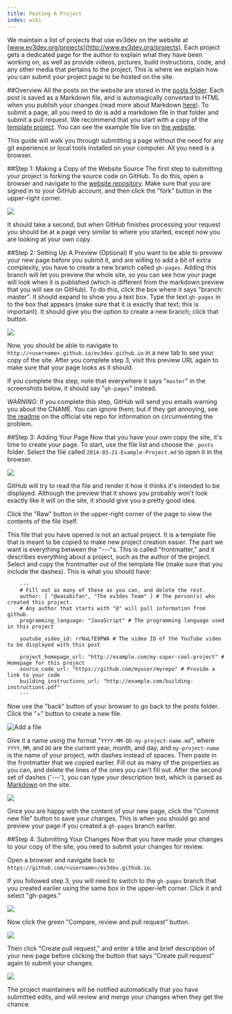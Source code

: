 ```yaml
---
title: Posting A Project
index: wiki
---
```


We maintain a list of projects that use ev3dev on the website at [www.ev3dev.org/projects](http://www.ev3dev.org/projects). Each project gets a dedicated page for the author to explain what they have been working on, as well as provide videos, pictures, build instructions, code, and any other media that pertains to the project. This is where we explain how you can submit your project page to be hosted on the site.

##Overview
All the posts on the website are stored in the [posts folder](https://github.com/ev3dev/ev3dev.github.io/tree/master/_posts). Each post is saved as a Markdown file, and is automagically converted to HTML when you publish your changes (read more about Markdown [here](https://help.github.com/articles/markdown-basics)). To submit a page, all you need to do is add a markdown file in that folder and submit a pull request. We recommend that you start with a copy of the [template project](https://github.com/ev3dev/ev3dev.github.io/blob/master/_posts/2014-03-21-Example-Project.md). You can see the example file live on [the website](http://www.ev3dev.org/projects/2014/03/21/Example-Project/).

This guide will walk you through submitting a page without the need for any git experience or local tools installed on your computer. All you need is a browser.

##Step 1: Making a Copy of the Website Source
The first step to submitting your project is forking the source code on GitHub. To do this, open a browser and navigate to the [website repository](http://github.com/ev3dev/ev3dev.github.io). Make sure that you are signed in to your GitHub account, and then click the "fork" button in the upper-right corner.

<img src="https://github-images.s3.amazonaws.com/help/repository/fork_button.jpg" style="max-width: 300px;" />

It should take a second, but when GitHub finishes processing your request you should be at a page very similar to where you started, except now you are looking at your own copy.

##Step 2: Setting Up A Preview (Optional)
If you want to be able to preview your new page before you submit it, and are willing to add a bit of extra complexity, you have to create a new branch called `gh-pages`. Adding this branch will let you preview the whole site, so you can see how your page will look when it is published (which is different from the markdown preview that you will see on GitHub). To do this, click the box where it says "branch: master". It should expand to show you a text box. Type the text `gh-pages` in to the box that appears (make sure that it is exactly that text; this is important). It should give you the option to create a new branch; click that button.

<img src="images/Website/Branching-on-GitHub.png" style="max-width: 300px;" />

Now, you should be able to navigate to `http://<username>.github.io/ev3dev.github.io` in a new tab to see your copy of the site. After you complete step 3, visit this preview URL again to make sure that your page looks as it should.

If you complete this step, note that everywhere it says "`master`" in the screenshots below, it should say "`gh-pages`" instead.

*WARNING*: If you complete this step, GitHub will send you emails warning you about the CNAME. You can ignore them; but if they get annoying, see [the readme](https://github.com/ev3dev/ev3dev.github.io) on the official site repo for information on circumventing the problem.

##Step 3: Adding Your Page
Now that you have your own copy the site, it's time to create your page. To start, use the file list and choose the `_posts` folder. Select the file called `2014-03-21-Example-Project.md` to open it in the browser.

<img src="images/Website/Project-template-file-on-GitHub.png" style="max-width: 100%;" />

GitHub will try to read the file and render it how it thinks it's intended to be displayed. Although the preview that it shows you probably won't look exactly like it will on the site, it should give you a pretty good idea.

Click the "Raw" button in the upper-right corner of the page to view the contents of the file itself.

This file that you have opened is not an actual project. It is a template file that is meant to be copied to make new project creation easier. The part we want is everything between the "---"s. This is called "frontmatter," and it describes everything about a project, such as the author of the project. Select and copy the frontmatter out of the template file (make sure that you include the dashes). This is what you should have:

```
    ---
    # Fill out as many of these as you can, and delete the rest.
    author: [ "@wasabifan", "The ev3dev Team" ] # The person(s) who created this project. 
    # Any author that starts with "@" will pull information from github.
    programming_language: "JavaScript" # The programming language used in this project

    youtube_video_id: rrNaLfE9PWA # The video ID of the YouTube video to be displayed with this post

    project_homepage_url: "http://example.com/my-super-cool-project" # Homepage for this project
    source_code_url: "https://github.com/myuser/myrepo" # Provide a link to your code
    building_instructions_url: "http://example.com/building-instructions.pdf"
    ---
```

Now use the "back" button of your browser to go back to the posts folder. Click the "+" button to create a new file.

![Add a file](images/Website/Add-file-on-GitHub.png)

Give it a name using the format "`YYYY-MM-DD-my-project-name.md`", where `YYYY`, `MM`, and `DD` are the current year, month, and day, and `my-project-name` is the name of your project, with dashes instead of spaces. Then paste in the frontmatter that we copied earlier. Fill out as many of the properties as you can, and delete the lines of the ones you can't fill out. After the second set of dashes ('---'), you can type your description text, which is parsed as [Markdown](https://help.github.com/articles/markdown-basics) on the site.

<img src="images/Website/Creating-file-on-GitHub.png" style="max-width: 100%;" />

Once you are happy with the content of your new page, click the "Commit new file" button to save your changes. This is when you should go and preview your page if you created a `gh-pages` branch earlier. 


##Step 4: Submitting Your Changes
Now that you have made your changes to your copy of the site, you need to submit your changes for review.

Open a browser and navigate back to `https://github.com/<username>/ev3dev.github.io`.
    
If you followed step 3, you will need to switch to the `gh-pages` branch that you created earlier using the same box in the upper-left corner. Click it and select "gh-pages."

<img src="images/Website/Switching-branches-on-GitHub.png" style="max-width: 300px;" />

Now click the green "Compare, review and pull request" button.

<img src="https://github-images.s3.amazonaws.com/help/pull_requests/pull-request-start-review-button.png" style="max-width: 300px;" />

Then click "Create pull request," and enter a title and brief description of your new page before clicking the button that says "Create pull request" again to submit your changes. 

<img src="images/Website/Submitting-a-PR.png" style="max-width: 100%;" />

The project maintainers will be notified automatically that you have submitted edits, and will review and merge your changes when they get the chance.
